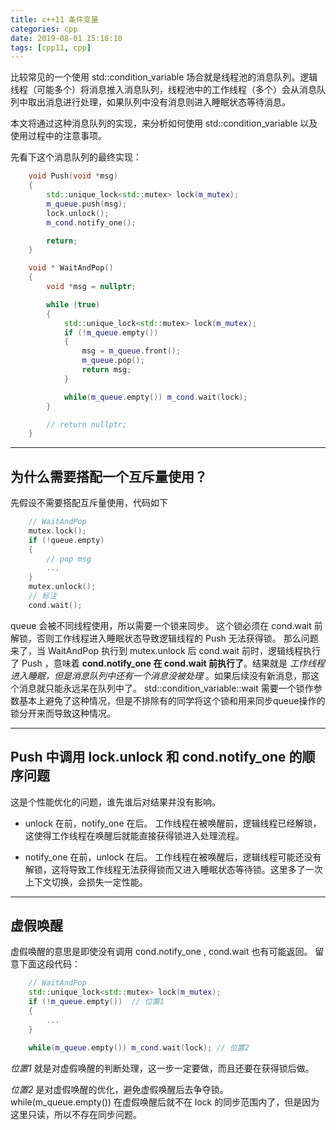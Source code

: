 ```yaml
---
title: c++11 条件变量
categories: cpp
date: 2019-08-01 15:18:10
tags: [cpp11, cpp]
---
```


比较常见的一个使用 std::condition_variable  场合就是线程池的消息队列。逻辑线程（可能多个）将消息推入消息队列，线程池中的工作线程（多个）会从消息队列中取出消息进行处理，如果队列中没有消息则进入睡眠状态等待消息。

本文将通过这种消息队列的实现，来分析如何使用 std::condition_variable 以及使用过程中的注意事项。
<!--more-->

先看下这个消息队列的最终实现：

```cpp
    void Push(void *msg)
    {
        std::unique_lock<std::mutex> lock(m_mutex);
        m_queue.push(msg);
        lock.unlock();
        m_cond.notify_one();

        return;
    }

    void * WaitAndPop()
    {
        void *msg = nullptr;

        while (true)
        {
            std::unique_lock<std::mutex> lock(m_mutex);
            if (!m_queue.empty())
            {
                msg = m_queue.front();
                m_queue.pop();
                return msg;
            }

            while(m_queue.empty()) m_cond.wait(lock);
        }

        // return nullptr;
    }
```

***
## 为什么需要搭配一个互斥量使用？

先假设不需要搭配互斥量使用，代码如下

```cpp
    // WaitAndPop
    mutex.lock();
    if (!queue.empty)
    {
        // pop msg
        ...
    }
    mutex.unlock();
    // 标注
    cond.wait();
```

queue 会被不同线程使用，所以需要一个锁来同步。
这个锁必须在 cond.wait 前解锁，否则工作线程进入睡眠状态导致逻辑线程的 Push 无法获得锁。
那么问题来了，当 WaitAndPop 执行到 mutex.unlock 后 cond.wait 前时，逻辑线程执行了 Push ，意味着 **cond.notify_one 在 cond.wait 前执行了**。结果就是 *工作线程进入睡眠，但是消息队列中还有一个消息没被处理* 。如果后续没有新消息，那这个消息就只能永远呆在队列中了。
std::condition_variable::wait 需要一个锁作参数基本上避免了这种情况，但是不排除有的同学将这个锁和用来同步queue操作的锁分开来而导致这种情况。
    
***
## Push 中调用 lock.unlock 和 cond.notify_one 的顺序问题

这是个性能优化的问题，谁先谁后对结果并没有影响。

* unlock 在前，notify_one 在后。
    工作线程在被唤醒前，逻辑线程已经解锁，这使得工作线程在唤醒后就能直接获得锁进入处理流程。

* notify_one  在前，unlock 在后。
    工作线程在被唤醒后，逻辑线程可能还没有解锁，这将导致工作线程无法获得锁而又进入睡眠状态等待锁。这里多了一次上下文切换，会损失一定性能。
    

***
## 虚假唤醒

虚假唤醒的意思是即使没有调用 cond.notify_one , cond.wait 也有可能返回。
留意下面这段代码：

```cpp
    // WaitAndPop
    std::unique_lock<std::mutex> lock(m_mutex);
    if (!m_queue.empty())  // 位置1
    {
        ...
    }

    while(m_queue.empty()) m_cond.wait(lock); // 位置2
```

*位置1* 就是对虚假唤醒的判断处理，这一步一定要做，而且还要在获得锁后做。

*位置2* 是对虚假唤醒的优化，避免虚假唤醒后去争夺锁。
while(m_queue.empty()) 在虚假唤醒后就不在 lock 的同步范围内了，但是因为这里只读，所以不存在同步问题。

